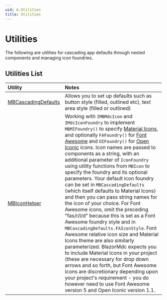 ```yaml
---
uid: A.Utilities
title: Utilities
---
```

# Utilities

The following are utilities for cascading app defaults through nested components and managing icon foundries.

## Utilities List

| Utility | Notes |
| :------ | :---- |
| [MBCascadingDefaults](xref:U.MBCascadingDefaults) | Allows you to set up defaults such as button style (filled, outlined etc), text area style (filled or outlined) |
| [MBIconHelper](xref:U.MBIconHelper) | Working with `IMBMdcIcon` and `IMdcIconFoundry` to implement `MBMIFoundry()` to specify [Material Icons](https://material.io/resources/icons/?style=baseline), and optionally `FAFoundry()` for [Font Awesome](https://fontawesome.com/icons?d=gallery) and `OIFoundry()` for [Open Iconic](https://useiconic.com/open) icons. Icon names are passed to components as a string, with an additional parameter of `IconFoundry` using utility functions from `MBIcon` to specify the foundry and its optional parameters. Your default icon foundry can be set in `MBCascadingDefaults` (which itself defaults to Material Icons) and then you can pass string names for the icon of your choice. For Font Awesome icons, omit the preceding "fas/r/l/d" because this is set as a Font Awesome foundry style and in `MBCascadingDefaults.FAIconStyle`. Font Awesome relative icon size and Material Icons theme are also similarly parameterized. BlazorMdc expects you to include Material Icons in your project (these are necessary for drop down arrows and so forth, but Font Awesome icons are discretionary depending upon your project's requirement - you do however need to use Font Awesome version 5 and Open Iconic version 1.1. |